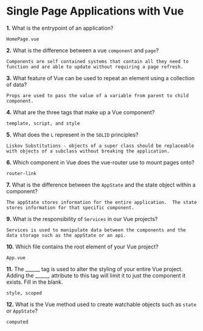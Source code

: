 # Single Page Applications with Vue

**1.** What is the entrypoint of an application?
<!-- enter you answer in the space below -->
```
HomePage.vue
```
**2.** What is the difference between a vue `component` and `page`?
<!-- enter you answer in the space below -->
```
Components are self contained systems that contain all they need to function and are able to update without requiring a page refresh.
```
**3.** What feature of Vue can be used to repeat an element using a collection of data?
<!-- enter you answer in the space below -->
```
Props are used to pass the value of a variable from parent to child component.
```
**4.** What are the three tags that make up a Vue component?
<!-- enter you answer in the space below -->
```
template, script, and style
```
**5.** What does the `L` represent in the `SOLID` principles?
<!-- enter you answer in the space below -->
```
Liskov Substitutions - objects of a super class should be replaceable with objects of a subclass without breaking the application.
```
**6.** Which component in Vue does the vue-router use to mount pages onto?
<!-- enter you answer in the space below -->
```
router-link
```
**7.** What is the difference between the `AppState` and the state object within a component?
<!-- enter you answer in the space below -->
```
The appState stores information for the entire application.  The state stores information for that specific component.
```
**9.** What is the responsibility of `Services` in our Vue projects?
<!-- enter you answer in the space below -->
```
Services is used to manipulate data between the components and the data storage such as the appState or an api.
```
**10.** Which file contains the root element of your Vue project?
<!-- enter you answer in the space below -->
```
App.vue
```
**11.** The ______ tag is used to alter the styling of your entire Vue project.  Adding the ______ attribute to this tag will limit it to just the component it exists.  Fill in the blank.
<!-- enter you answer in the space below -->
```
style, scoped
```
**12.** What is the Vue method used to create watchable objects such as `state` or `AppState`?
<!-- enter you answer in the space below -->
```
computed
```
